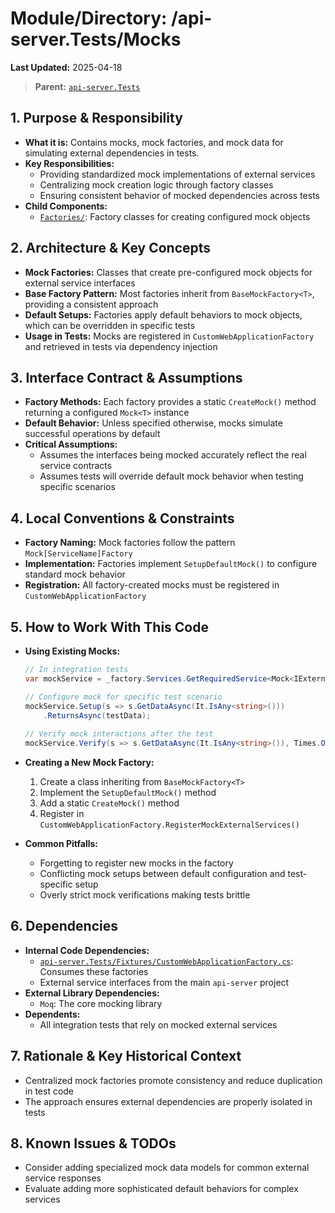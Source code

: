 # Module/Directory: /api-server.Tests/Mocks

**Last Updated:** 2025-04-18

> **Parent:** [`api-server.Tests`](../README.md)

## 1. Purpose & Responsibility

* **What it is:** Contains mocks, mock factories, and mock data for simulating external dependencies in tests.
* **Key Responsibilities:**
    * Providing standardized mock implementations of external services
    * Centralizing mock creation logic through factory classes
    * Ensuring consistent behavior of mocked dependencies across tests
* **Child Components:**
    * [`Factories/`](./Factories/README.md): Factory classes for creating configured mock objects

## 2. Architecture & Key Concepts

* **Mock Factories:** Classes that create pre-configured mock objects for external service interfaces
* **Base Factory Pattern:** Most factories inherit from `BaseMockFactory<T>`, providing a consistent approach
* **Default Setups:** Factories apply default behaviors to mock objects, which can be overridden in specific tests
* **Usage in Tests:** Mocks are registered in `CustomWebApplicationFactory` and retrieved in tests via dependency injection

## 3. Interface Contract & Assumptions

* **Factory Methods:** Each factory provides a static `CreateMock()` method returning a configured `Mock<T>` instance
* **Default Behavior:** Unless specified otherwise, mocks simulate successful operations by default
* **Critical Assumptions:**
    * Assumes the interfaces being mocked accurately reflect the real service contracts
    * Assumes tests will override default mock behavior when testing specific scenarios

## 4. Local Conventions & Constraints

* **Factory Naming:** Mock factories follow the pattern `Mock[ServiceName]Factory`
* **Implementation:** Factories implement `SetupDefaultMock()` to configure standard mock behavior
* **Registration:** All factory-created mocks must be registered in `CustomWebApplicationFactory`

## 5. How to Work With This Code

* **Using Existing Mocks:**
  ```csharp
  // In integration tests
  var mockService = _factory.Services.GetRequiredService<Mock<IExternalService>>();
  
  // Configure mock for specific test scenario
  mockService.Setup(s => s.GetDataAsync(It.IsAny<string>()))
      .ReturnsAsync(testData);
      
  // Verify mock interactions after the test
  mockService.Verify(s => s.GetDataAsync(It.IsAny<string>()), Times.Once);
  ```

* **Creating a New Mock Factory:**
  1. Create a class inheriting from `BaseMockFactory<T>`
  2. Implement the `SetupDefaultMock()` method
  3. Add a static `CreateMock()` method
  4. Register in `CustomWebApplicationFactory.RegisterMockExternalServices()`

* **Common Pitfalls:**
  * Forgetting to register new mocks in the factory
  * Conflicting mock setups between default configuration and test-specific setup
  * Overly strict mock verifications making tests brittle

## 6. Dependencies

* **Internal Code Dependencies:**
  * [`api-server.Tests/Fixtures/CustomWebApplicationFactory.cs`](../Fixtures/README.md): Consumes these factories
  * External service interfaces from the main `api-server` project
* **External Library Dependencies:**
  * `Moq`: The core mocking library
* **Dependents:**
  * All integration tests that rely on mocked external services

## 7. Rationale & Key Historical Context

* Centralized mock factories promote consistency and reduce duplication in test code
* The approach ensures external dependencies are properly isolated in tests

## 8. Known Issues & TODOs

* Consider adding specialized mock data models for common external service responses
* Evaluate adding more sophisticated default behaviors for complex services